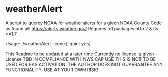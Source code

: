 # weatherAlert
 A script to querey NOAA for weather alerts for a given NOAA County Code as found at: 
 https://alerts.weather.gov/
 Requires tcl packages http 2 & tls >=1.7
 
 Usage:
 ./weatherAlert -zone <NOAA County Zone Code> [-quiet yes]
 
 This Readme to be updated at a later time
 Currently no license is given - License TBD
 IN COMPLIANCE WITH NWS CAP USE THIS IS NOT TO BE USED FOR EAS ACTIVATION. 
 THE AUTHOR DOES NOT GUARRANTEE ANY FUNCTIONALITY. USE AT YOUR OWN RISK!
